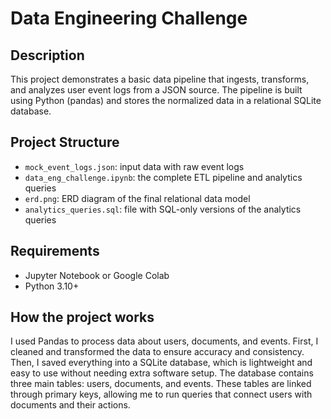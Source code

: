 # Data Engineering Challenge

## Description
This project demonstrates a basic data pipeline that ingests, transforms, and analyzes user event logs from a JSON source. The pipeline is built using Python (pandas) and stores the normalized data in a relational SQLite database.

## Project Structure
- `mock_event_logs.json`: input data with raw event logs
- `data_eng_challenge.ipynb`: the complete ETL pipeline and analytics queries
- `erd.png`: ERD diagram of the final relational data model
- `analytics_queries.sql`: file with SQL-only versions of the analytics queries

## Requirements
- Jupyter Notebook or Google Colab
- Python 3.10+

## How the project works
I used Pandas to process data about users, documents, and events. First, I cleaned and transformed the data to ensure accuracy and consistency. Then, I saved everything into a SQLite database, which is lightweight and easy to use without needing extra software setup. The database contains three main tables: users, documents, and events. These tables are linked through primary keys, allowing me to run queries that connect users with documents and their actions.
